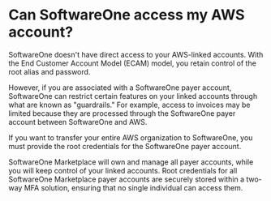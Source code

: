 # Can SoftwareOne access my AWS account?

SoftwareOne doesn't have direct access to your AWS-linked accounts. With the End Customer Account Model (ECAM) model, you retain control of the root alias and password.&#x20;

However, if you are associated with a SoftwareOne payer account, SoftwareOne can restrict certain features on your linked accounts through what are known as "guardrails." For example, access to invoices may be limited because they are processed through the SoftwareOne payer account between SoftwareOne and AWS.

If you want to transfer your entire AWS organization to SoftwareOne, you must provide the root credentials for the SoftwareOne payer account.

SoftwareOne Marketplace will own and manage all payer accounts, while you will keep control of your linked accounts. Root credentials for all SoftwareOne Marketplace payer accounts are securely stored within a two-way MFA solution, ensuring that no single individual can access them.&#x20;
